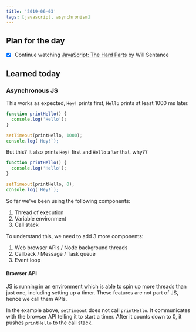 ```yaml
---
title: '2019-06-03'
tags: [javascript, asynchronism]
---
```


## Plan for the day

- [x] Continue watching [JavaScript: The Hard Parts](https://frontendmasters.com/courses/javascript-hard-parts/) by Will Sentance

## Learned today

### Asynchronous JS

This works as expected, `Hey!` prints first, `Hello` prints at least 1000 ms later.

```javascript
function printHello() {
  console.log('Hello');
}

setTimeout(printHello, 1000);
console.log('Hey!`);
```

But this? It also prints `Hey!` first and `Hello` after that, why??

```javascript
function printHello() {
  console.log('Hello');
}

setTimeout(printHello, 0);
console.log('Hey!`);
```

So far we've been using the following components:

1. Thread of execution
2. Variable environment
3. Call stack

To understand this, we need to add 3 more components:

1. Web browser APIs / Node background threads
2. Callback / Message / Task queue
3. Event loop

#### Browser API

JS is running in an environment which is able to spin up more threads than just one, including setting up a timer. These features are not part of JS, hence we call them APIs.

In the example above, `setTimeout` does not call `printHello`. It communicates with the browser API telling it to start a timer. After it counts down to 0, it pushes `printHello` to the call stack.
